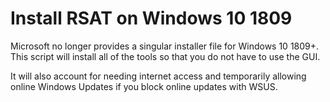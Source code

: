 # Install RSAT on Windows 10 1809
Microsoft no longer provides a singular installer file for Windows 10 1809+. This script will install all of the tools so that you do not have to use the GUI. 

It will also account for needing internet access and temporarily allowing online Windows Updates if you block online updates with WSUS. 
